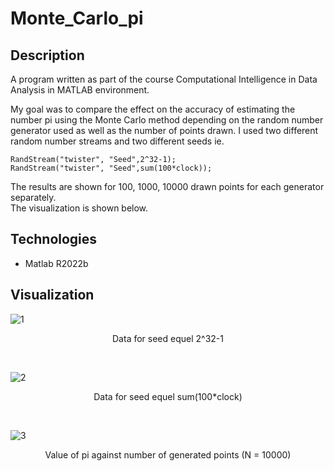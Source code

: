 # Monte_Carlo_pi
## Description

A program written as part of the course Computational Intelligence in Data Analysis in MATLAB environment.

My goal was to compare the effect on the accuracy of estimating the number pi using the Monte Carlo method depending on the random number generator used as well as the number of points drawn. I used two different random number streams and two different seeds ie.

```
RandStream("twister", "Seed",2^32-1);
RandStream("twister", "Seed",sum(100*clock));
```

The results are shown for 100, 1000, 10000 drawn points for each generator separately.  
The visualization is shown below.

## Technologies
* Matlab R2022b

## Visualization
![1](https://user-images.githubusercontent.com/127042515/229302705-a1a536f4-1283-4cff-a438-8c88c2eba3de.png)
<p align="center"> Data for seed equel 2^32-1 <p> <br />

![2](https://user-images.githubusercontent.com/127042515/229302742-63b02d54-4dba-4231-8448-ec8aa46a30f6.png)
<p align="center"> Data for seed equel sum(100*clock) <p> <br />

![3](https://user-images.githubusercontent.com/127042515/229302769-08657ba5-f477-46f5-83fc-70b2e09dd277.png)
<p align="center"> Value of pi against number of generated points (N = 10000) <p>
